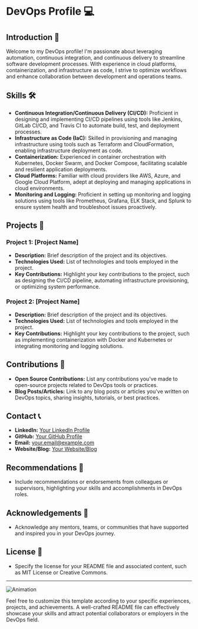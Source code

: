 # DevOps Profile 💻

## Introduction 🚀
Welcome to my DevOps profile! I'm passionate about leveraging automation, continuous integration, and continuous delivery to streamline software development processes. With experience in cloud platforms, containerization, and infrastructure as code, I strive to optimize workflows and enhance collaboration between development and operations teams.

## Skills 🛠️
- **Continuous Integration/Continuous Delivery (CI/CD):** Proficient in designing and implementing CI/CD pipelines using tools like Jenkins, GitLab CI/CD, and Travis CI to automate build, test, and deployment processes.
- **Infrastructure as Code (IaC):** Skilled in provisioning and managing infrastructure using tools such as Terraform and CloudFormation, enabling infrastructure deployment as code.
- **Containerization:** Experienced in container orchestration with Kubernetes, Docker Swarm, and Docker Compose, facilitating scalable and resilient application deployments.
- **Cloud Platforms:** Familiar with cloud providers like AWS, Azure, and Google Cloud Platform, adept at deploying and managing applications in cloud environments.
- **Monitoring and Logging:** Proficient in setting up monitoring and logging solutions using tools like Prometheus, Grafana, ELK Stack, and Splunk to ensure system health and troubleshoot issues proactively.

## Projects 🚧
### Project 1: [Project Name]
- **Description:** Brief description of the project and its objectives.
- **Technologies Used:** List of technologies and tools employed in the project.
- **Key Contributions:** Highlight your key contributions to the project, such as designing the CI/CD pipeline, automating infrastructure provisioning, or optimizing system performance.

### Project 2: [Project Name]
- **Description:** Brief description of the project and its objectives.
- **Technologies Used:** List of technologies and tools employed in the project.
- **Key Contributions:** Highlight your key contributions to the project, such as implementing containerization with Docker and Kubernetes or integrating monitoring and logging solutions.

## Contributions 🌟
- **Open Source Contributions:** List any contributions you've made to open-source projects related to DevOps tools or practices.
- **Blog Posts/Articles:** Link to any blog posts or articles you've written on DevOps topics, sharing insights, tutorials, or best practices.

## Contact 📞
- **LinkedIn:** [Your LinkedIn Profile](https://www.linkedin.com/in/yourprofile)
- **GitHub:** [Your GitHub Profile](https://github.com/yourprofile)
- **Email:** your.email@example.com
- **Website/Blog:** [Your Website/Blog](https://yourwebsite.com)

## Recommendations 🌟
- Include recommendations or endorsements from colleagues or supervisors, highlighting your skills and accomplishments in DevOps roles.

## Acknowledgements 🙏
- Acknowledge any mentors, teams, or communities that have supported and inspired you in your DevOps journey.

## License 📝
- Specify the license for your README file and associated content, such as MIT License or Creative Commons.

---

![Animation](https://example.com/animation.gif)

Feel free to customize this template according to your specific experiences, projects, and achievements. A well-crafted README file can effectively showcase your skills and attract potential collaborators or employers in the DevOps field.
